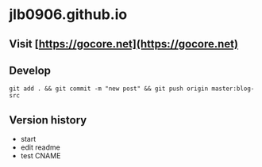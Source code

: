 # jlb0906.github.io
## Visit [https://gocore.net](https://gocore.net)
## Develop
```
git add . && git commit -m "new post" && git push origin master:blog-src
```

## Version history
* start
* edit readme 
* test CNAME
